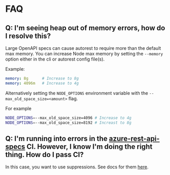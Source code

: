 # FAQ

## Q: I'm seeing heap out of memory errors, how do I resolve this?

Large OpenAPI specs can cause autorest to require more than the default max memory.
You can increase Node max memory by setting the `--memory` option either in the cli or autorest config file(s).

Example:

```yaml
memory: 8g      # Increase to 8g
memory: 4096m   # Increase to 4g
```

Alternatively setting the `NODE_OPTIONS` environment variable with the `--max_old_space_size=<amount>` flag.

For example

```bash
NODE_OPTIONS=--max_old_space_size=4096 # Increase to 4g
NODE_OPTIONS=--max_old_space_size=8192 # Increast to 8g
```

## Q: I'm running into errors in the [azure-rest-api-specs][azure_rest_api_specs] CI. However, I know I'm doing the right thing. How do I pass CI?

In this case, you want to use suppressions. See docs for them [here][suppressions].

<!-- LINKS -->

[azure_rest_api_specs]: https://github.com/Azure/azure-rest-api-specs
[suppressions]: https://dev.azure.com/azure-sdk/internal/_wiki/wikis/internal.wiki/85/Swagger-Suppression-Process
